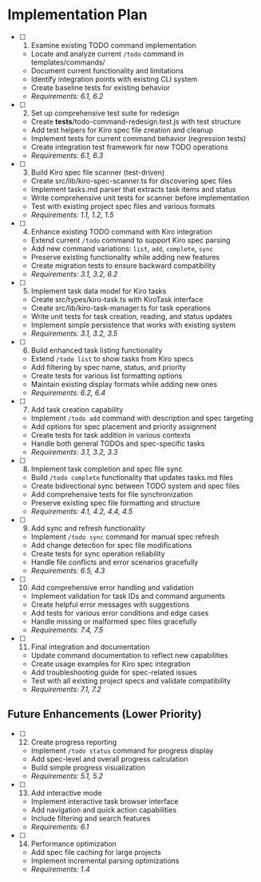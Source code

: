 # Implementation Plan

- [ ] 1. Examine existing TODO command implementation
  - Locate and analyze current `/todo` command in templates/commands/
  - Document current functionality and limitations
  - Identify integration points with existing CLI system
  - Create baseline tests for existing behavior
  - _Requirements: 6.1, 6.2_

- [ ] 2. Set up comprehensive test suite for redesign
  - Create __tests__/todo-command-redesign.test.js with test structure
  - Add test helpers for Kiro spec file creation and cleanup
  - Implement tests for current command behavior (regression tests)
  - Create integration test framework for new TODO operations
  - _Requirements: 6.1, 6.3_

- [ ] 3. Build Kiro spec file scanner (test-driven)
  - Create src/lib/kiro-spec-scanner.ts for discovering spec files
  - Implement tasks.md parser that extracts task items and status
  - Write comprehensive unit tests for scanner before implementation
  - Test with existing project spec files and various formats
  - _Requirements: 1.1, 1.2, 1.5_

- [ ] 4. Enhance existing TODO command with Kiro integration
  - Extend current `/todo` command to support Kiro spec parsing
  - Add new command variations: `list`, `add`, `complete`, `sync`
  - Preserve existing functionality while adding new features
  - Create migration tests to ensure backward compatibility
  - _Requirements: 3.1, 3.2, 6.2_

- [ ] 5. Implement task data model for Kiro tasks
  - Create src/types/kiro-task.ts with KiroTask interface
  - Create src/lib/kiro-task-manager.ts for task operations
  - Write unit tests for task creation, reading, and status updates
  - Implement simple persistence that works with existing system
  - _Requirements: 3.1, 3.2, 3.5_

- [ ] 6. Build enhanced task listing functionality
  - Extend `/todo list` to show tasks from Kiro specs
  - Add filtering by spec name, status, and priority
  - Create tests for various list formatting options
  - Maintain existing display formats while adding new ones
  - _Requirements: 6.2, 6.4_

- [ ] 7. Add task creation capability
  - Implement `/todo add` command with description and spec targeting
  - Add options for spec placement and priority assignment
  - Create tests for task addition in various contexts
  - Handle both general TODOs and spec-specific tasks
  - _Requirements: 3.1, 3.2, 3.3_

- [ ] 8. Implement task completion and spec file sync
  - Build `/todo complete` functionality that updates tasks.md files
  - Create bidirectional sync between TODO system and spec files
  - Add comprehensive tests for file synchronization
  - Preserve existing spec file formatting and structure
  - _Requirements: 4.1, 4.2, 4.4, 4.5_

- [ ] 9. Add sync and refresh functionality
  - Implement `/todo sync` command for manual spec refresh
  - Add change detection for spec file modifications
  - Create tests for sync operation reliability
  - Handle file conflicts and error scenarios gracefully
  - _Requirements: 6.5, 4.3_

- [ ] 10. Add comprehensive error handling and validation
  - Implement validation for task IDs and command arguments
  - Create helpful error messages with suggestions
  - Add tests for various error conditions and edge cases
  - Handle missing or malformed spec files gracefully
  - _Requirements: 7.4, 7.5_

- [ ] 11. Final integration and documentation
  - Update command documentation to reflect new capabilities
  - Create usage examples for Kiro spec integration
  - Add troubleshooting guide for spec-related issues
  - Test with all existing project specs and validate compatibility
  - _Requirements: 7.1, 7.2_

## Future Enhancements (Lower Priority)

- [ ] 12. Create progress reporting
  - Implement `/todo status` command for progress display
  - Add spec-level and overall progress calculation
  - Build simple progress visualization
  - _Requirements: 5.1, 5.2_

- [ ] 13. Add interactive mode
  - Implement interactive task browser interface
  - Add navigation and quick action capabilities
  - Include filtering and search features
  - _Requirements: 6.1_

- [ ] 14. Performance optimization
  - Add spec file caching for large projects
  - Implement incremental parsing optimizations
  - _Requirements: 1.4_